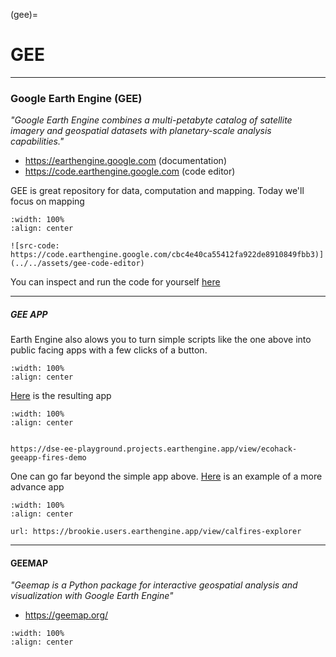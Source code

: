 (gee)=
# GEE


---

### Google Earth Engine (GEE)


_\"Google Earth Engine combines a multi-petabyte catalog of satellite imagery and geospatial datasets with planetary-scale analysis capabilities.\"_

- https://earthengine.google.com   (documentation)
- https://code.earthengine.google.com   (code editor)

GEE is great repository for data, computation and mapping. Today we'll focus on mapping

```{figure}
:width: 100%
:align: center

![src-code: https://code.earthengine.google.com/cbc4e40ca55412fa922de8910849fbb3)](../../assets/gee-code-editor)
```

You can inspect and run the code for yourself [here](https://code.earthengine.google.com/cbc4e40ca55412fa922de8910849fbb3)


---

##### GEE APP

Earth Engine also alows you to turn simple scripts like the one above into public facing apps with a few clicks of a button.


```{figure} ../../assets/gee-publish-app
:width: 100%
:align: center
```

[Here](https://dse-ee-playground.projects.earthengine.app/view/ecohack-geeapp-fires-demo) is the resulting app

```{figure} ../../assets/gee-simple-app
:width: 100%
:align: center


https://dse-ee-playground.projects.earthengine.app/view/ecohack-geeapp-fires-demo
```

One can go far beyond the simple app above. [Here](https://brookie.users.earthengine.app/view/calfires-explorer) is an example of a more advance app

```{figure} ../../assets/gee-fires-app
:width: 100%
:align: center

url: https://brookie.users.earthengine.app/view/calfires-explorer
```

---

#### GEEMAP

_\"Geemap is a Python package for interactive geospatial analysis and visualization with Google Earth Engine\"_

- https://geemap.org/

```{figure} ../../assets/geemap
:width: 100%
:align: center
```



